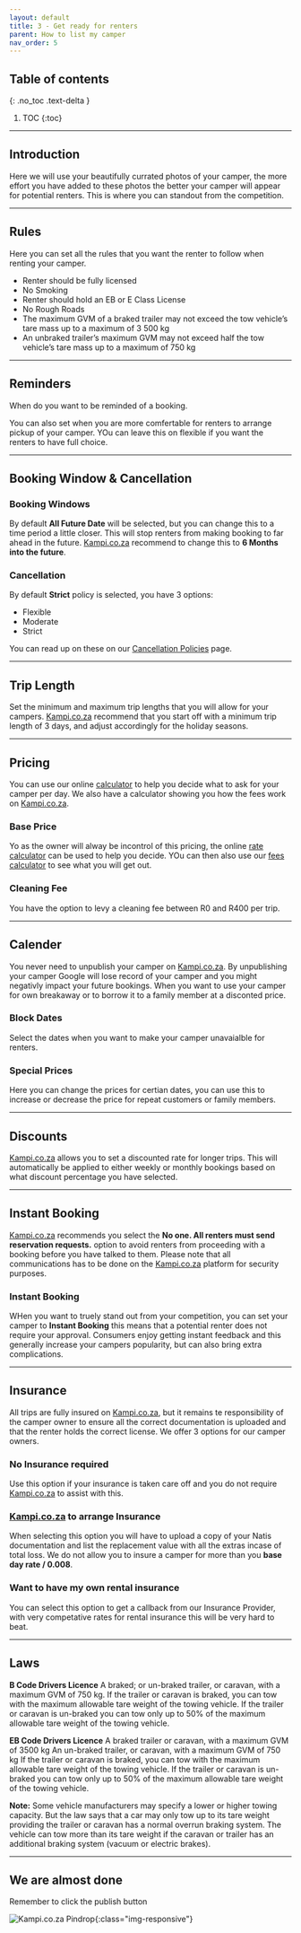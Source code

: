 ```yaml
---
layout: default
title: 3 - Get ready for renters
parent: How to list my camper
nav_order: 5
---
```


## Table of contents
{: .no_toc .text-delta }

1. TOC
{:toc}

---

## Introduction
Here we will use your beautifully currated photos of your camper, the more effort you have added to these photos the better your camper will appear for potential renters. This is where you can standout from the competition.

---

## Rules
Here you can set all the rules that you want the renter to follow when renting your camper.

* Renter should be fully licensed
* No Smoking
* Renter should hold an EB or E Class License
* No Rough Roads
* The maximum GVM of a braked trailer may not exceed the tow vehicle’s tare mass up to a maximum of 3 500 kg
* An unbraked trailer’s maximum GVM may not exceed half the tow vehicle’s tare mass up to a maximum of 750 kg

---

## Reminders
When do you want to be reminded of a booking.

You can also set when you are more comfertable for renters to arrange pickup of your camper. YOu can leave this on flexible if you want the renters to have full choice.

---

## Booking Window & Cancellation

### Booking Windows
By default **All Future Date** will be selected, but you can change this to a time period a little closer. This will stop renters from making booking to far ahead in the future. [Kampi.co.za](https://kampi.co.za) recommend to change this to **6 Months into the future**.

### Cancellation
By default **Strict** policy is selected, you have 3 options:
* Flexible
* Moderate
* Strict

You can read up on these on our [Cancellation Policies](https://www.kampi.co.za/cancellation-policies/) page.

---

## Trip Length
Set the minimum and maximum trip lengths that you will allow for your campers. [Kampi.co.za](https://kampi.co.za) recommend that you start off with a minimum trip length of 3 days, and adjust accordingly for the holiday seasons.

---

## Pricing
You can use our online [calculator](https://tools.kampi.co.za/dayrate) to help you decide what to ask for your camper per day. We also have a calculator showing you how the fees work on [Kampi.co.za](https://kampi.co.za).

### Base Price
Yo as the owner will alway be incontrol of this pricing, the online [rate calculator](https://tools.kampi.co.za/dayrate) can be used to help you decide. YOu can then also use our [fees calculator](https://tools.kampi.co.za/fees) to see what you will get out.

### Cleaning Fee
You have the option to levy a cleaning fee between R0 and R400 per trip.

---

## Calender
You never need to unpublish your camper on [Kampi.co.za](https://kampi.co.za). By unpublishing your camper Google will lose record of your camper and you might negativly impact your future bookings. When you want to use your camper for own breakaway or to borrow it to a family member at a disconted price.

### Block Dates
Select the dates when you want to make your camper unavaialble for renters.

### Special Prices
Here you can change the prices for certian dates, you can use this to increase or decrease the price for repeat customers or family members.

---

## Discounts
[Kampi.co.za](https://kampi.co.za) allows you to set a discounted rate for longer trips. This will automatically be applied to either weekly or monthly bookings based on what discount percentage you have selected.

---

## Instant Booking
[Kampi.co.za](https://kampi.co.za) recommends you select the **No one. All renters must send reservation requests.** option to avoid renters from proceeding with a booking before you have talked to them. Please note that all communications has to be done on the [Kampi.co.za](https://kampi.co.za) platform for security purposes.

### Instant Booking
WHen you want to truely stand out from your competition, you can set your camper to **Instant Booking** this means that a potential renter does not require your approval. Consumers enjoy getting instant feedback and this generally increase your campers popularity, but can also bring extra complications.

---
## Insurance
All trips are fully insured on [Kampi.co.za](https://kampi.co.za), but it remains te responsibility of the camper owner to ensure all the correct documentation is uploaded and that the renter holds the correct license. We offer 3 options for our camper owners.

### No Insurance required
Use this option if your insurance is taken care off and you do not require [Kampi.co.za](https://kampi.co.za) to assist with this.

### [Kampi.co.za](https://kampi.co.za) to arrange Insurance
When selecting this option you will have to upload a copy of your Natis documentation and list the replacement value with all the extras incase of total loss. We do not allow you to insure a camper for more than you **base day rate / 0.008**.

### Want to have my own rental insurance
You can select this option to get a callback from our Insurance Provider, with very competative rates for rental insurance this will be very hard to beat.

---

## Laws
**B Code Drivers Licence**
A braked; or un-braked trailer, or caravan, with a maximum GVM of 750 kg.
If the trailer or caravan is braked, you can tow with the maximum allowable tare weight of the towing vehicle.
If the trailer or caravan is un-braked you can tow only up to 50% of the maximum allowable tare weight of the towing vehicle.

**EB Code Drivers Licence**
A braked trailer or caravan, with a maximum GVM of 3500 kg
An un-braked trailer, or caravan, with a maximum GVM of 750 kg
If the trailer or caravan is braked, you can tow with the maximum allowable tare weight of the towing vehicle.
If the trailer or caravan is un-braked you can tow only up to 50% of the maximum allowable tare weight of the towing vehicle.

**Note:**
Some vehicle manufacturers may specify a lower or higher towing capacity. But the law says that a car may only tow up to its tare weight providing the trailer or caravan has a normal overrun braking system. The vehicle can tow more than its tare weight if the caravan or trailer has an additional braking system (vacuum or electric brakes).

---

## We are almost done
Remember to click the publish button

 ![Kampi.co.za Pindrop](/assets/images/listing-step3-completed.png){:class="img-responsive"}